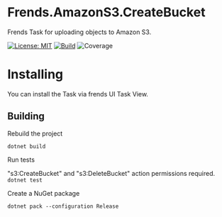 # Frends.AmazonS3.CreateBucket
Frends Task for uploading objects to Amazon S3.

[![License: MIT](https://img.shields.io/badge/License-MIT-green.svg)](https://opensource.org/licenses/MIT) 
[![Build](https://github.com/FrendsPlatform/Frends.AmazonS3/actions/workflows/CreateBucket_build_and_test_on_main.yml/badge.svg)](https://github.com/FrendsPlatform/Frends.AmazonS3/actions)
![Coverage](https://app-github-custom-badges.azurewebsites.net/Badge?key=FrendsPlatform/Frends.AmazonS3/Frends.AmazonS3.CreateBucket|main)

# Installing

You can install the Task via frends UI Task View.

## Building

Rebuild the project

`dotnet build`

Run tests

"s3:CreateBucket" and "s3:DeleteBucket" action permissions required.
`dotnet test`

Create a NuGet package

`dotnet pack --configuration Release`